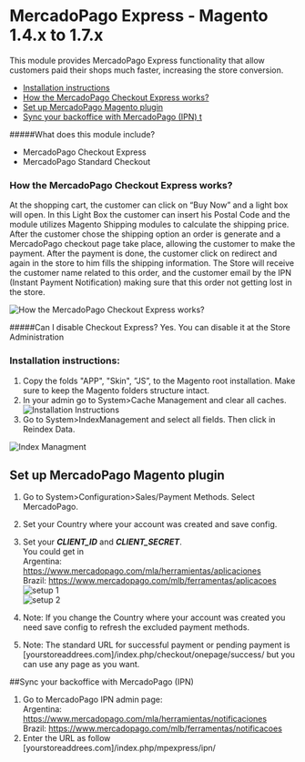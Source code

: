 # MercadoPago Express - Magento 1.4.x to 1.7.x

This module provides MercadoPago Express functionality that allow customers paid their shops much faster, increasing the store conversion.

* [Installation instructions](#usage)
* [How the MercadoPago Checkout Express works?](#howto)
* [Set up MercadoPago Magento plugin](#magentoplugin)
* [Sync your backoffice with MercadoPago (IPN) t](#IPN)

#####What does this module include?

* MercadoPago Checkout Express
* MercadoPago Standard Checkout

<a name="howto"></a>
### How the MercadoPago Checkout Express works?
At the shopping cart, the customer can click on “Buy Now” and a light box will open. In this Light Box the customer can insert his Postal Code and the module utilizes Magento Shipping modules to calculate the shipping price.
 After the customer chose the shipping option an order is generate and a MercadoPago checkout page take place, allowing the customer to make the payment.  After the payment is done, the customer click on redirect and again in the store to him fills the shipping information.
The Store will receive the customer name related to this order, and the customer email by the IPN (Instant Payment Notification) making sure that this order not getting lost in the store.

![How the MercadoPago Checkout Express works?](https://raw.github.com/mercadopago/cart-magento/master/README.img/howto.png)
 
#####Can I disable Checkout Express?
Yes.  You can disable it at the Store Administration

<a name="usage"></a>
### Installation instructions:
1. Copy the folds "APP", "Skin", ”JS”, to the Magento root installation. Make sure to keep the Magento folders structure intact.
2. In your admin go to System>Cache Management and clear all caches.<br />
![Installation Instructions](https://raw.github.com/mercadopago/cart-magento/master/README.img/installation.png)<br />
3. Go to System>IndexManagement and select all fields. Then click in Reindex Data.

![Index Managment](https://raw.github.com/mercadopago/cart-magento/master/README.img/indexmanagment.png)

<a name="magentoplugin"></a>
## Set up MercadoPago Magento plugin
1. Go to System>Configuration>Sales/Payment Methods. Select MercadoPago.
2. Set your Country where your account was created and save config.
3. Set your ***CLIENT_ID*** and ***CLIENT_SECRET***.<br />
   You could get in<br />
   Argentina: https://www.mercadopago.com/mla/herramientas/aplicaciones<br />
Brazil: https://www.mercadopago.com/mlb/ferramentas/aplicacoes<br />
![setup 1](https://raw.github.com/mercadopago/cart-magento/master/README.img/setup.png)<br />
![setup 2](https://raw.github.com/mercadopago/cart-magento/master/README.img/setup2.png)<br />

4. Note: If you change the Country where your account was created you need save config to refresh the excluded payment methods.
5. Note: The standard URL for successful payment or pending payment is [yourstoreaddrees.com]/index.php/checkout/onepage/success/ but you can use any page as you want.

<a name="IPN"></a>
##Sync your backoffice with MercadoPago (IPN) 
1. Go to MercadoPago IPN admin page:<br />
Argentina: https://www.mercadopago.com/mla/herramientas/notificaciones<br />
Brazil: https://www.mercadopago.com/mlb/ferramentas/notificacoes
2. Enter the URL as follow [yourstoreaddrees.com]/index.php/mpexpress/ipn/
